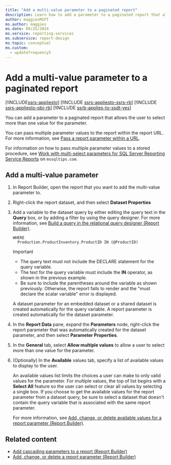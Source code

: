 ```yaml
---
title: "Add a multi-value parameter to a paginated report"
description: Learn how to add a parameter to a paginated report that allows the user to select more than one value for the parameter in Report Builder.
author: maggiesMSFT
ms.author: maggies
ms.date: 09/25/2024
ms.service: reporting-services
ms.subservice: report-design
ms.topic: conceptual
ms.custom:
  - updatefrequency5
---
```

# Add a multi-value parameter to a paginated report

[!INCLUDE[ssrs-appliesto](../../includes/ssrs-appliesto.md)] [!INCLUDE [ssrs-appliesto-ssrs-rb](../../includes/ssrs-appliesto-ssrs-rb.md)] [!INCLUDE [ssrs-appliesto-pbi-rb](../../includes/ssrs-appliesto-pbi-rb.md)] [!INCLUDE [ssrb-applies-to-ssdt-yes](../../includes/ssrb-applies-to-ssdt-yes.md)]

  You can add a parameter to a paginated report that allows the user to select more than one value for the parameter.  
  
 You can pass multiple parameter values to the report within the report URL. For more information, see [Pass a report parameter within a URL](../../reporting-services/pass-a-report-parameter-within-a-url.md).  
  
 For information on how to pass multiple parameter values to a stored procedure, see [Work with multi-select parameters for SQL Server Reporting Service Reports](https://go.microsoft.com/fwlink/?LinkId=321529) on `mssqltips.com`.  
  
## Add a multi-value parameter  
  
1.  In Report Builder, open the report that you want to add the multi-value parameter to.  
  
1.  Right-click the report dataset, and then select **Dataset Properties**  
  
1.  Add a variable to the dataset query by either editing the query text in the **Query** box, or by adding a filter by using the query designer. For more information, see [Build a query in the relational query designer &#40;Report Builder&#41;](../../reporting-services/report-data/build-a-query-in-the-relational-query-designer-report-builder-and-ssrs.md).  
  
    ```  
    WHERE  
      Production.ProductInventory.ProductID IN (@ProductID)  
    ```  
  
    > [!IMPORTANT]  
    > *  The query text must not include the DECLARE statement for the query variable.  
    > *  The text for the query variable must include the **IN** operator, as shown in the previous example.  
    > *  Be sure to include the parentheses around the variable as shown previously. Otherwise, the report fails to render and the "must declare the scalar variable" error is displayed.  
  
    A dataset parameter for an embedded dataset or a shared dataset is created automatically for the query variable. A report parameter is created automatically for the dataset parameter.  
  
1.  In the **Report Data** pane, expand the **Parameters** node, right-click the report parameter that was automatically created for the dataset parameter, and then select **Parameter Properties**.  
  
1.  In the **General** tab, select **Allow multiple values** to allow a user to select more than one value for the parameter.  
  
1.  (Optionally) In the **Available** values tab, specify a list of available values to display to the user.  
  
     An available values list limits the choices a user can make to only valid values for the parameter. For multiple values, the top of list begins with a **Select All** feature so the user can select or clear all values by selecting a single box. If you choose to get the available values for the report parameter from a dataset query, be sure to select a dataset that doesn't contain the query variable that is associated with the same report parameter.  
  
     For more information, see [Add, change, or delete available values for a report parameter &#40;Report Builder&#41;](../../reporting-services/report-design/add-change-or-delete-available-values-for-a-report-parameter.md).  

## Related content

- [Add cascading parameters to a report &#40;Report Builder&#41;](../../reporting-services/report-design/add-cascading-parameters-to-a-report-report-builder-and-ssrs.md)
- [Add, change, or delete a report parameter &#40;Report Builder&#41;](../../reporting-services/report-design/add-change-or-delete-a-report-parameter-report-builder-and-ssrs.md)
